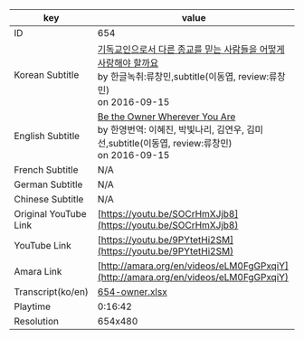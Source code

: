 |  key  |  value  |
|-------|---------|
| ID            | 654 |
| Korean Subtitle | [기독교인으로서 다른 종교를 믿는 사람들을 어떻게 사랑해야 할까요](https://github.com/jungtosociety/dharma-qna/raw/master/sub/654/ko-654-owner.sbv)<br>by 한글녹취:류창민,subtitle(이동엽, review:류창민)<br>on 2016-09-15<br>|
| English Subtitle | [Be the Owner Wherever You Are](https://github.com/jungtosociety/dharma-qna/raw/master/sub/654/en-654-owner.sbv)<br>by 한영번역: 이혜진, 박빛나리, 김연우, 김미선,subtitle(이동엽, review:류창민)<br>on 2016-09-15<br>|
| French Subtitle | N/A |
| German Subtitle | N/A |
| Chinese Subtitle | N/A |
| Original YouTube Link  | [https://youtu.be/SOCrHmXJjb8](https://youtu.be/SOCrHmXJjb8) |
| YouTube Link  | [https://youtu.be/9PYtetHi2SM](https://youtu.be/9PYtetHi2SM) |
| Amara Link    | [http://amara.org/en/videos/eLM0FgGPxqiY](http://amara.org/en/videos/eLM0FgGPxqiY) |
| Transcript(ko/en) | [654-owner.xlsx](https://github.com/jungtosociety/dharma-qna/raw/master/sub/654/654-owner.xlsx) |
| Playtime | 0:16:42 |
| Resolution | 654x480|
